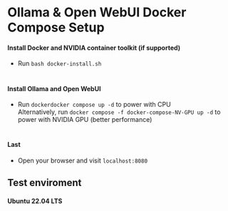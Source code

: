 # Ollama & Open WebUI Docker Compose Setup

####  Install Docker and NVIDIA container toolkit (if supported)
+ Run `bash docker-install.sh` 
#
#### Install Ollama and Open WebUI
+ Run `dockerdocker compose up -d` to power with CPU<br/>Alternatively, run `docker compose -f docker-compose-NV-GPU up -d` to power with NVIDIA GPU (better performance)
#
#### Last
+ Open your browser and visit `localhost:8080`<br/>


## Test enviroment
#### Ubuntu 22.04 LTS
